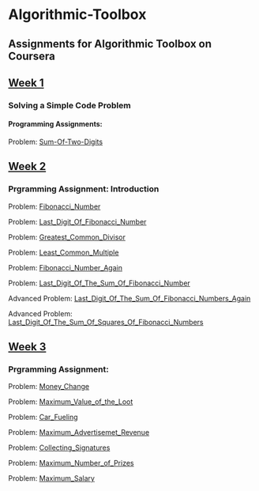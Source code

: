 # Algorithmic-Toolbox

## Assignments for Algorithmic Toolbox on Coursera </br>


## [Week 1](https://github.com/omarsalem33/Algorithmic-Toolbox/blob/main/Algorithmic%20Toolbox/week1/week1_programming_challenges.pdf)</br>

### Solving a Simple Code Problem
#### Programming Assignments:</br>
Problem: [Sum-Of-Two-Digits](https://github.com/omarsalem33/Algorithmic-Toolbox/blob/main/Algorithmic%20Toolbox/week1/1-%20Sum-Of-Two-Digits.cpp)</br>


## [Week 2](https://github.com/omarsalem33/Algorithmic-Toolbox/blob/main/Algorithmic%20Toolbox/week2/week2_algorithmic_warmup.pdf)</br>
###  Prgramming Assignment: Introduction
Problem: [Fibonacci_Number](https://github.com/omarsalem33/Algorithmic-Toolbox/blob/main/Algorithmic%20Toolbox/week2/1-%20fibonacci.cpp) </br>

Problem: [Last_Digit_Of_Fibonacci_Number](https://github.com/omarsalem33/Algorithmic-Toolbox/blob/main/Algorithmic%20Toolbox/week2/2-%20last_digit_of_fibonacci_number.cpp) </br>

Problem: [Greatest_Common_Divisor](https://github.com/omarsalem33/Algorithmic-Toolbox/blob/main/Algorithmic%20Toolbox/week2/3-%20greatest_common_divisor.cpp) </br>

Problem: [Least_Common_Multiple](https://github.com/omarsalem33/Algorithmic-Toolbox/blob/main/Algorithmic%20Toolbox/week2/4-%20least_common_multiple.cpp) </br>

Problem: [Fibonacci_Number_Again](https://github.com/omarsalem33/Algorithmic-Toolbox/blob/main/Algorithmic%20Toolbox/week2/5-%20fibonacci_number_again.cpp) </br>

Problem: [Last_Digit_Of_The_Sum_Of_Fibonacci_Number](https://github.com/omarsalem33/Algorithmic-Toolbox/blob/main/Algorithmic%20Toolbox/week2/6-%20last_digit_of_the_sum_of_fibonacci_numbers.cpp)</br>

Advanced Problem: [Last_Digit_Of_The_Sum_Of_Fibonacci_Numbers_Again](https://github.com/omarsalem33/Algorithmic-Toolbox/blob/main/Algorithmic%20Toolbox/week2/7-%20last_digit_of_the_sum_of_fibonacci_numbers_again.cpp) </br>

Advanced Problem: [Last_Digit_Of_The_Sum_Of_Squares_Of_Fibonacci_Numbers](https://github.com/omarsalem33/Algorithmic-Toolbox/blob/main/Algorithmic%20Toolbox/week2/8-%20last_digit_of_the_sum_of_squares_of_fibonacci_numbers.cpp)</br>

## [Week 3](https://github.com/omarsalem33/Algorithmic-Toolbox/blob/main/Algorithmic%20Toolbox/week3/week3_greedy_algorithms.pdf)</br>
###  Prgramming Assignment:
Problem: [Money_Change](https://github.com/omarsalem33/Algorithmic-Toolbox/blob/main/Algorithmic%20Toolbox/week3/1-%20money_change.cpp)</br>

Problem: [Maximum_Value_of_the_Loot](https://github.com/omarsalem33/Algorithmic-Toolbox/blob/main/Algorithmic%20Toolbox/week3/2-%20Maximum_Value_of_the_Loot.cpp)</br>

Problem: [Car_Fueling](https://github.com/omarsalem33/Algorithmic-Toolbox/blob/main/Algorithmic%20Toolbox/week3/3-%20Car%20Fueling.cpp)</br>

Problem: [Maximum_Advertisemet_Revenue](https://github.com/omarsalem33/Algorithmic-Toolbox/blob/main/Algorithmic%20Toolbox/week3/4-%20Maximum_Advertisemet_Revenue.cpp)</br>

Problem: [Collecting_Signatures](https://github.com/omarsalem33/Algorithmic-Toolbox/blob/main/Algorithmic%20Toolbox/week3/5-%20%20Collecting_Signatures.cpp)</br>

Problem: [Maximum_Number_of_Prizes](https://github.com/omarsalem33/Algorithmic-Toolbox/blob/main/Algorithmic%20Toolbox/week3/6-%20Maximum_Number_of_Prizes.cpp)</br>

Problem: [Maximum_Salary](https://github.com/omarsalem33/Algorithmic-Toolbox/blob/main/Algorithmic%20Toolbox/week3/7-%20Maximum_Salary.cpp)</br>





